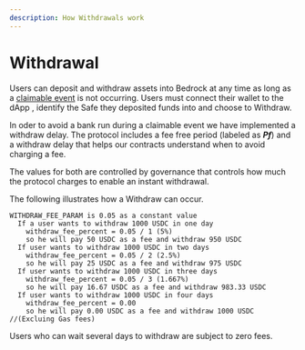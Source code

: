 ```yaml
---
description: How Withdrawals work
---
```


# Withdrawal

Users can deposit and withdraw assets into Bedrock at any time as long as a [claimable event](covered-events.md) is not   occurring. Users must connect their wallet to the dApp , identify the Safe they deposited funds into and choose to Withdraw.&#x20;

In oder to avoid a bank run during a claimable event we have implemented a withdraw delay. The protocol includes a fee free period (labeled as _**Pf**_) and a withdraw delay that helps our contracts understand when to avoid charging a fee.

The values for both are controlled by governance that controls how much the protocol charges to enable an instant withdrawal.&#x20;

The following illustrates how a Withdraw can occur.&#x20;





```applescript
WITHDRAW_FEE_PARAM is 0.05 as a constant value
  If a user wants to withdraw 1000 USDC in one day
    withdraw_fee_percent = 0.05 / 1 (5%)
    so he will pay 50 USDC as a fee and withdraw 950 USDC
  If user wants to withdraw 1000 USDC in two days
    withdraw_fee_percent = 0.05 / 2 (2.5%)
    so he will pay 25 USDC as a fee and withdraw 975 USDC
  If user wants to withdraw 1000 USDC in three days
    withdraw_fee_percent = 0.05 / 3 (1.667%)
    so he will pay 16.67 USDC as a fee and withdraw 983.33 USDC
  If user wants to withdraw 1000 USDC in four days
    withdraw_fee_percent = 0.00
    so he will pay 0.00 USDC as a fee and withdraw 1000 USDC //(Excluing Gas fees)
```

Users who can wait several days to withdraw are subject to zero fees.&#x20;



